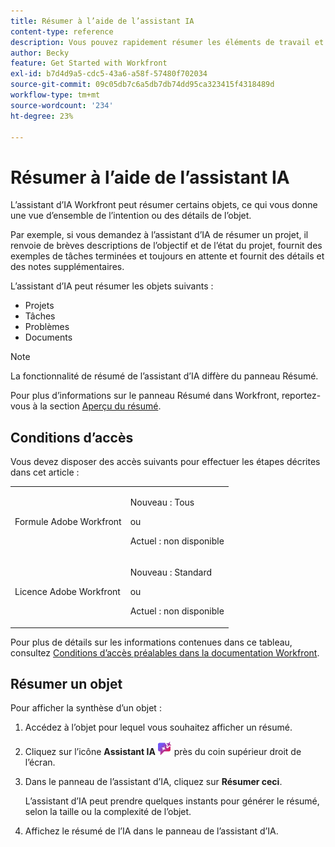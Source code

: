 ```yaml
---
title: Résumer à l’aide de l’assistant IA
content-type: reference
description: Vous pouvez rapidement résumer les éléments de travail et les documents à l’aide de la fonctionnalité Résumer .
author: Becky
feature: Get Started with Workfront
exl-id: b7d4d9a5-cdc5-43a6-a58f-57480f702034
source-git-commit: 09c05db7c6a5db7db74dd95ca323415f4318489d
workflow-type: tm+mt
source-wordcount: '234'
ht-degree: 23%

---
```


# Résumer à l’aide de l’assistant IA

L’assistant d’IA Workfront peut résumer certains objets, ce qui vous donne une vue d’ensemble de l’intention ou des détails de l’objet.

Par exemple, si vous demandez à l’assistant d’IA de résumer un projet, il renvoie de brèves descriptions de l’objectif et de l’état du projet, fournit des exemples de tâches terminées et toujours en attente et fournit des détails et des notes supplémentaires.

L’assistant d’IA peut résumer les objets suivants :

* Projets
* Tâches
* Problèmes
* Documents

>[!NOTE]
>
>La fonctionnalité de résumé de l’assistant d’IA diffère du panneau Résumé.
>
>Pour plus d’informations sur le panneau Résumé dans Workfront, reportez-vous à la section [Aperçu du résumé](/help/quicksilver/workfront-basics/the-new-workfront-experience/summary-overview.md).

## Conditions d’accès

Vous devez disposer des accès suivants pour effectuer les étapes décrites dans cet article :

<table style="table-layout:auto"> 
 <col> 
 <col> 
 <tbody> 
  <tr> 
   <td role="rowheader">Formule Adobe Workfront</td> 
   <td><p>Nouveau : Tous</p>
       <p>ou</p>
       <p>Actuel : non disponible</p></td>
  </tr> 
  <tr> 
   <td role="rowheader">Licence Adobe Workfront</td> 
   <td><p>Nouveau : Standard</p>
       <p>ou</p>
       <p>Actuel : non disponible</p></td>
  </tr> 
 </tbody> 
</table>

Pour plus de détails sur les informations contenues dans ce tableau, consultez [Conditions d’accès préalables dans la documentation Workfront](/help/quicksilver/administration-and-setup/add-users/access-levels-and-object-permissions/access-level-requirements-in-documentation.md).

## Résumer un objet

Pour afficher la synthèse d’un objet :

1. Accédez à l’objet pour lequel vous souhaitez afficher un résumé.
1. Cliquez sur l’icône **Assistant IA** ![Icône Assistant IA](assets/ai-assistant-icon.png) près du coin supérieur droit de l’écran.
1. Dans le panneau de l’assistant d’IA, cliquez sur **Résumer ceci**.

   L’assistant d’IA peut prendre quelques instants pour générer le résumé, selon la taille ou la complexité de l’objet.

1. Affichez le résumé de l’IA dans le panneau de l’assistant d’IA.

